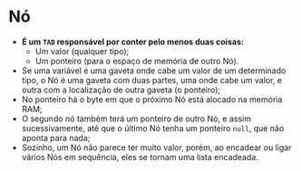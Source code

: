# Nó

* **É um `TAD` responsável por conter pelo menos duas coisas:**
  * Um valor (qualquer tipo);
  * Um ponteiro (para o espaço de memória de outro Nó).
* Se uma variável é uma gaveta onde cabe um valor de um determinado tipo, o Nó é uma gaveta com duas partes, uma onde cabe um valor, e outra com a localização de outra gaveta (o ponteiro);
* No ponteiro há o byte em que o próximo Nó está alocado na memória RAM;
* O segundo nó também terá um ponteiro de outro Nó, e assim sucessivamente, até que o último Nó tenha um ponteiro `null`, que não aponta para nada;
* Sozinho, um Nó não parece ter muito valor, porém, ao encadear ou ligar vários Nós em sequência, eles se tornam uma lista encadeada.
